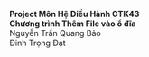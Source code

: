 <b>Project Môn Hệ Điều Hành CTK43 </b> </br>
<b>Chương trình Thêm File vào ổ đĩa</b></br>
Nguyễn Trần Quang Bảo </br>
Đinh Trọng Đạt </br>
